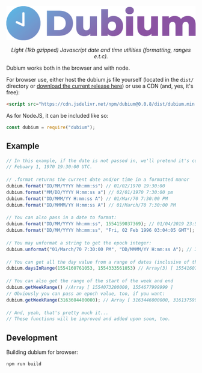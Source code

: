 <div align="center">
    <img src="icon.png">
    <br>
    <p><i>Light (1kb gzipped) Javascript date and time utilities (formatting, ranges e.t.c).</i></p>
</div>

Dubium works both in the browser and with node.

For browser use, either host the dubium.js file yourself (located in the `dist/` directory or [download the current release here](https://github.com/eddiejibson/dubium/releases)) or use a CDN (and, yes, it's free):

```html
<script src="https://cdn.jsdelivr.net/npm/dubium@0.0.8/dist/dubium.min.js"></script>
```

As for NodeJS, it can be included like so:

```javascript
const dubium = require("dubium");
```

## Example


```javascript
// In this example, if the date is not passed in, we'll pretend it's currently
// Febuary 1, 1970 19:30:00 UTC.

// .format returns the current date and/or time in a formatted manor
dubium.format("DD/MM/YYYY hh:mm:ss") // 01/02/1970 19:30:00
dubium.format("MM/DD/YYYY H:mm:ss a") // 02/01/1970 7:30:00 pm
dubium.format("DD/MMM/YY H:mm:ss A") // 01/Mar/70 7:30:00 PM
dubium.format("DD/MMMM/YY H:mm:ss A") // 01/March/70 7:30:00 PM

// You can also pass in a date to format:
dubium.format("DD/MM/YYYY hh:mm:ss", 1554159037369); // 01/04/2019 23:50:37
dubium.format("DD/MM/YYYY hh:mm:ss", "Fri, 02 Feb 1996 03:04:05 GMT"); // 02/02/1996 03:04:05

// You may unformat a string to get the epoch integer:
dubium.unformat("01/March/70 7:30:00 PM", "DD/MMMM/YY H:mm:ss A"); // 3163604400000

// You can get all the day value from a range of dates (inclusive of the ones being passed in)...
dubium.daysInRange(1554160761053, 1554333561053) // Array(3) [ 1554160761053, 1554247161053, 1554333561053 ]

// You can also get the range of the start of the week and end
dubium.getWeekRange() //Array [ 1554073200000, 1554677999999 ]
// Obviously you can pass an epoch value, too, if you want:
dubium.getWeekRange(3163604400000); // Array [ 3163446000000, 3161375999999 ]

// And, yeah, that's pretty much it... 
// These functions will be improved and added upon soon, too.
```

## Development

Building dubium for browser:

```bash
npm run build
```
